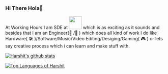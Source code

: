 ### Hi There Hola👋

At Working Hours I am SDE at <img height="40" src="https://www.milkbasket.com/assets/img/logo/mb-logo-horizontal.png"> which is as exciting as it sounds and besides that I am an Engineer(🔨 /🚀 ) which does all kind of work I do like Hardware(  :hammer_and_wrench:  )/Software/Music/Video Editing/Desiging/Gaming( :video_game: ) or lets say creative process which i can learn and make stuff with. 

<p align="center"> 

[![Harshit's github stats](https://github-readme-stats.vercel.app/api?username=HarshitChhipa&show_icons=true&include_all_commits=true&show_owner=true&bg_color=30,41295a,2F0743&title_color=fff&text_color=fff)](https://github.com/HarshitChhipa)

[![Top Languages of Harshit](https://github-readme-stats.vercel.app/api/top-langs/?username=HarshitChhipa&show_owner=true&bg_color=30,41295a,2F0743&title_color=fff&text_color=fff)](https://github.com/HarshitChhipa)


</p>

